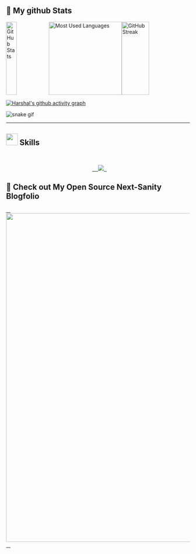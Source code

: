 <h2>👀 My github Stats</h2>
<div style="display: flex; justify-content: center; ">
    <img src="https://github-readme-stats.vercel.app/api?username=harshal255&rank_icon=github&theme=vision-friendly-dark&show=reviews,discussions_started,discussions_answered,prs_merged,prs_merged_percentage" alt="GitHub Stats" style="height: 200px; width:25%">
    <img src="https://github-readme-stats.vercel.app/api/top-langs/?username=harshal255&layout=donut&langs_count=9&theme=vision-friendly-dark&exclude_repo=Optifine-Mod-Coder-Pack-1.16.1,Projects" alt="Most Used Languages" style=" height: 200px; ">
     <img src="https://github-readme-streak-stats.herokuapp.com/?user=harshal255&count_private=true&theme=vision-friendly-dark" alt="GitHub Streak" style="height: 200px; width:40% ">
   
</div>




<!-- <img  src="https://github-readme-stats.vercel.app/api/top-langs/?username=harshal255&layout=compact">  -->

[![Harshal's github activity graph](https://github-readme-activity-graph.vercel.app/graph?username=harshal255&theme=merko)](https://github.com/ashutosh00710/github-readme-activity-graph)

![snake gif](https://github.com/harshal255/harshal255/blob/output/snake.svg)



<hr>

<h2><img src = "https://media2.giphy.com/media/QssGEmpkyEOhBCb7e1/giphy.gif?cid=ecf05e47a0n3gi1bfqntqmob8g9aid1oyj2wr3ds3mg700bl&rid=giphy.gif" width = 32px> Skills </h2>
<br>
<p align="center">
  <a href="https://skillicons.dev">
    <img src="https://skillicons.dev/icons?i=html,css,babel,javascript,react,next,tailwind,bootstrap,materialui,nodejs,expressjs,mongodb,typescript,mysql,git,github,vite,jquery,firebase,postman,cpp,java,python,php,vscode,c,vercel,netlify,figma" />
  </a>
</p>


</div>

<h2>👀 Check out My Open Source Next-Sanity Blogfolio</h2>
<a href="https://harshalkahar.vercel.app/">
   <img width="900" src="https://camo.githubusercontent.com/0601087139939dde7b6db6d8e3f7fc9858eacd448254854a5b6d44b0bed37ae6/68747470733a2f2f7265732e636c6f7564696e6172792e636f6d2f646c737871393866722f696d6167652f75706c6f61642f76313639313038303734322f4e65787453616e697479253230426c6f67666f6c696f2f70726f66696c655f6a71663536662e706e67">
   </a>




